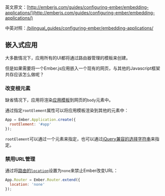 英文原文：[http://emberjs.com/guides/configuring-ember/embedding-applications/](http://emberjs.com/guides/configuring-ember/embedding-applications/)

中英对照：[/bilingual_guides/configuring-ember/embedding-applications/](/bilingual_guides/configuring-ember/embedding-applications/)

## 嵌入式应用

大多数情况下，应用所有的UI都将通过路由器管理的模板来创建。

但是如果需要将一个Ember.js应用嵌入一个现有的网页，与其他的Javascript框架共存应该怎么做呢？

### 改变根元素

缺省情况下，应用将渲染[应用模板](/guides/templates/the-appliation-template)到网页的`body`元素中。

通过指定`rootElement`属性可以将应用模板渲染到其他的元素中：

```js
App = Ember.Application.create({
  rootElement: '#app'
});
```

`rootElement`可以通过一个元素来指定，也可以通过[jQuery兼容的选择字符串](http://api.jquery.com/category/selectors)来指定。

### 禁用URL管理

通过将[路由的`location`](/guides/routing/specifying-the-location-api)设置为`none`来禁止Ember改变URL：

```js
App.Router = Ember.Router.extend({
  location: 'none'
});
```
